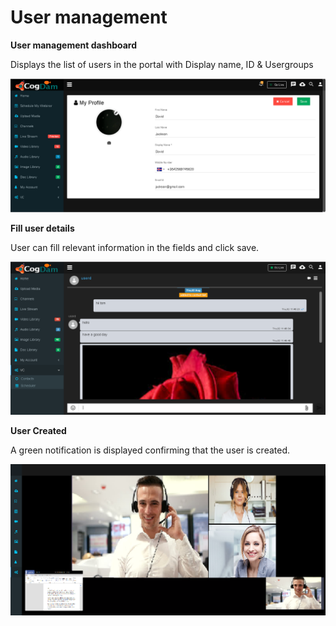 # User management

**User management dashboard**

Displays the list of users in the portal with Display name, ID & Usergroups

![](../../.gitbook/assets/image%20%28126%29.png)

**Fill user details**

User can fill relevant information in the fields and click save.

![](../../.gitbook/assets/image%20%2826%29.png)

**User Created**

A green notification is displayed confirming that the user is created.

![](../../.gitbook/assets/image%20%28125%29.png)

